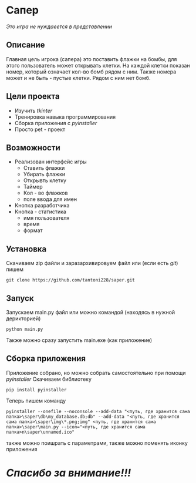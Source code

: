 #  Сапер
_Это игра не нуждаеется в представлении_
## Описание 
Главная цель игрока (сапера) это поставить флажки на бомбы, для этого пользователь может открывать клетки. На каждой клетки показан номер, который означает кол-во бомб рядом с ним. Также номера может и не быть - пустые клетки. Рядом с ним нет бомб.
## Цели проекта
* Изучить _tkinter_
* Тренировка навыка программирования
* Сборка приложения с _pyinstaller_
* Просто pet - проект
## Возможности
* Реализован интерфейс игры
  - Ставить флажки
  - Убирать флажки
  - Открывть клетку
  - Таймер
  - Кол - во флажков
  - поле ввода для имен
* Кнопка разработчика
* Кнопка - статистика
  - имя пользователя
  - время
  - формат
## Установка
Скачиваем zip файли и заразархивировуем файл или (если есть _git_) пишем
```
git clone https://github.com/tantoni228/saper.git
```
## Запуск
Запускаем main.py файл или можно командой (находясь в нужной дерикторией)
```
python main.py
```
Также можно сразу запустить main.exe (как приложение)
## Сборка приложения
Приложение собрано, но можно собрать самостоятельно при помощи _pyinstaller_
Скачиваем библиотеку
```
pip install pyinstaller
```
Теперь пишем команду 
```
pyinstaller --onefile --noconsole --add-data "<путь, где хранится сама папка>\saper\db\my_database.db;db" --add-data "<путь, где хранится сама папка>\saper\img\*.png;img" <путь, где хранится сама папка>\saper\main.py --icon="<путь, где хранится сама папка>n\saper\unnamed.ico"
```
также можно поишрать с параметрами, также можно поменять иконку приложения
# _Спасибо за внимание!!!_
